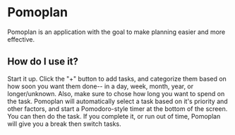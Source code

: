 # Pomoplan

Pomoplan is an application with the goal to make planning easier and more effective.

## How do I use it?

Start it up. Click the "+" button to add tasks, and categorize them based on how soon you want them done-- in a day, week, month, year, or longer/unknown. Also, make sure to chose how long you want to spend on the task. Pomoplan will automatically select a task based on it's priority and other factors, and start a Pomodoro-style timer at the bottom of the screen. You can then do the task. If you complete it, or run out of time, Pomoplan will give you a break then switch tasks.
